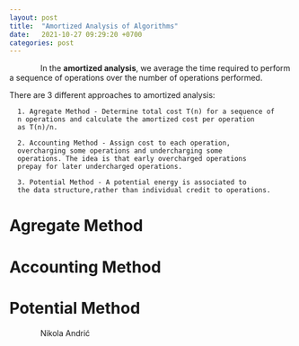 ```yaml
---
layout: post
title:  "Amortized Analysis of Algorithms"
date:   2021-10-27 09:29:20 +0700
categories: post
---
```


&nbsp;&nbsp;&nbsp;&nbsp;&nbsp;&nbsp;&nbsp;&nbsp;&nbsp;&nbsp;&nbsp;&nbsp;&nbsp;
In the **amortized analysis**, we average the time required to perform a sequence of operations over the number of operations performed.

There are 3 different approaches to amortized analysis:

      1. Agregate Method - Determine total cost T(n) for a sequence of 
      n operations and calculate the amortized cost per operation 
      as T(n)/n.
      
      2. Accounting Method - Assign cost to each operation, 
      overcharging some operations and undercharging some 
      operations. The idea is that early overcharged operations 
      prepay for later undercharged operations. 
      
      3. Potential Method - A potential energy is associated to 
      the data structure,rather than individual credit to operations. 
      
# Agregate Method

# Accounting Method

# Potential Method


&nbsp;&nbsp;&nbsp;&nbsp;&nbsp;&nbsp;&nbsp;&nbsp;&nbsp;&nbsp;&nbsp;&nbsp;&nbsp;
 Nikola Andrić
